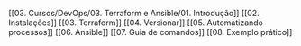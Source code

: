 [[03. Cursos/DevOps/03. Terraform e Ansible/01. Introdução]]
[[02. Instalações]]
[[03. Terraform]]
[[04. Versionar]]
[[05. Automatizando processos]]
[[06. Ansible]]
[[07. Guia de comandos]]
[[08. Exemplo prático]]